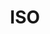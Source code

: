 ---
facebook: https://facebook.com/isostandards
instagram: https://instagram.com/isostandards
keywords:
- International Organization for Standardization
linkedin: https://linkedin.com/company/isostandards
logohandle: iso
sort: iso
title: ISO
twitter: https://x.com/isostandards
website: https://www.iso.org/home.html
youtube: https://youtube.com/user/PlanetISO
---
